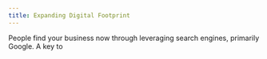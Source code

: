 ```yaml
---
title: Expanding Digital Footprint
---
```


People find your business now through leveraging search engines, primarily Google. A key to
